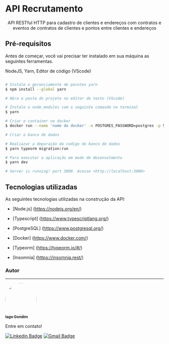 # API Recrutamento

<p align="center">API RESTful HTTP para cadastro de clientes e endereços com contratos e eventos de contratos de clientes e pontos entre clientes e endereços</p>

## Pré-requisitos

Antes de começar, você vai precisar ter instalado em sua máquina as seguintes ferramentas.

NodeJS, Yarn, Editor de código (VScode)

```bash

# Instale o gerenciamente de pacotes yarn 
$ npm install --global yarn

# Abra a pasta do projeto no editor de texto (VScode)

# Instale o node_modules com o seguinte comando no terminal
$ yarn

# Criar o container no docker
$ docker run --name 'nome do docker' -e POSTGRES_PASSWORD=postgres -p 5432:5432 -d postgres:10

# Criar o banco de dados 

# Realiazar a depuração do codigo do banco de dados
$ yarn typeorm migration:run

# Para executar a aplicação em modo de desenvolmento
$ yarn dev

# Server is running! port 3000. Acesse <http://localhost:3000>

```

## Tecnologias utilizadas

As seguintes tecnologias utilizadas na construção da API:

- [Node.js] (https://nodejs.org/en/)

- [Typescript] (https://www.typescriptlang.org/)

- [PostgreSQL] (https://www.postgresql.org/)

- [Docker] (https://www.docker.com/)

- [Typeorm] (https://typeorm.io/#/)

- [Insomnia] (https://insomnia.rest/)

### Autor
---

<a href="https://blog.rocketseat.com.br/author/thiago/">
 <img style="border-radius: 50%;" src="https://avatars.githubusercontent.com/u/86786966?v=4" width="100px;" alt=""/>
 <br />
 <sub><b>Iago Gondim</b></sub></a> 

Entre em contato!

[![Linkedin Badge](https://img.shields.io/badge/-Iago-blue?style=flat-square&logo=Linkedin&logoColor=white&link=https://www.linkedin.com/in/tgmarinho/)](https://www.linkedin.com/in/iago-gondim-2b163210b/) 
[![Gmail Badge](https://img.shields.io/badge/-iagogondim200@gmail.com-c14438?style=flat-square&logo=Gmail&logoColor=white&link=mailto:iagogondim200@gmail.com)](mailto:iagogondim200@gmail.com)
